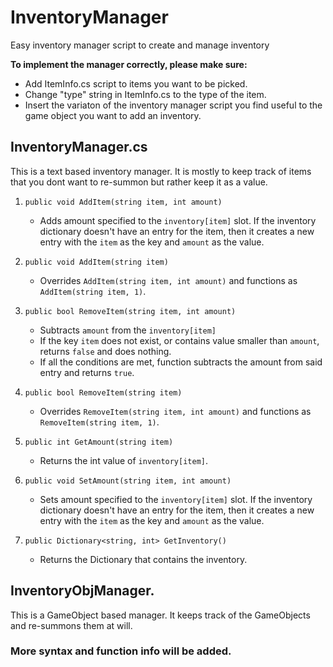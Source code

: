 # InventoryManager
Easy inventory manager script to create and manage inventory

**To implement the manager correctly, please make sure:**
- Add ItemInfo.cs script to items you want to be picked.
- Change "type" string in ItemInfo.cs to the type of the item.
- Insert the variaton of the inventory manager script you find useful to the game object you want to add an inventory.

## InventoryManager.cs
This is a text based inventory manager. It is mostly to keep track of items that you dont want to re-summon but rather keep it as a value.

1. `public void AddItem(string item, int amount)`
   - Adds amount specified to the `inventory[item]` slot. If the inventory dictionary doesn't have an entry for the item, then it creates a new entry with the `item` as the key and `amount` as the value.
  
2. `public void AddItem(string item)`
   - Overrides `AddItem(string item, int amount)` and functions as `AddItem(string item, 1)`.
  
3. `public bool RemoveItem(string item, int amount)`
   - Subtracts `amount` from the `inventory[item]`
   - If the key `item` does not exist, or contains value smaller than `amount`, returns `false` and does nothing.
   - If all the conditions are met, function subtracts the amount from said entry and returns `true`.
  
4. `public bool RemoveItem(string item)`
   - Overrides `RemoveItem(string item, int amount)` and functions as `RemoveItem(string item, 1)`.

5. `public int GetAmount(string item)`
   - Returns the int value of `inventory[item]`.
  
6. `public void SetAmount(string item, int amount)`
   - Sets amount specified to the `inventory[item]` slot. If the inventory dictionary doesn't have an entry for the item, then it creates a new entry with the `item` as the key and `amount` as the value.

7. `public Dictionary<string, int> GetInventory()`
   - Returns the Dictionary that contains the inventory.

## InventoryObjManager.
This is a GameObject based manager. It keeps track of the GameObjects and re-summons them at will. 

### More syntax and function info will be added.
